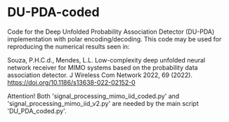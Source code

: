 # DU-PDA-coded
Code for the Deep Unfolded Probability Association Detector (DU-PDA) implementation with polar encoding/decoding. This code may be used for reproducing the numerical results seen in:

Souza, P.H.C.d., Mendes, L.L. Low-complexity deep unfolded neural network receiver for MIMO systems based on the probability data association detector. J Wireless Com Network 2022, 69 (2022). https://doi.org/10.1186/s13638-022-02152-0

Attention! Both 'signal_processing_mimo_iid_coded.py' and 'signal_processing_mimo_iid_v2.py' are needed by the main script 'DU_PDA_coded.py'.
